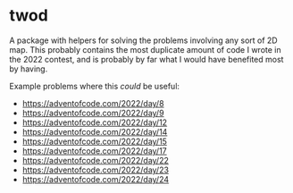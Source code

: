 # twod

A package with helpers for solving the problems involving any sort of 2D map. This probably contains the most duplicate amount of code I wrote in the 2022 contest, and is probably by far what I would have benefited most by having.

Example problems where this _could_ be useful:

-   https://adventofcode.com/2022/day/8
-   https://adventofcode.com/2022/day/9
-   https://adventofcode.com/2022/day/12
-   https://adventofcode.com/2022/day/14
-   https://adventofcode.com/2022/day/15
-   https://adventofcode.com/2022/day/17
-   https://adventofcode.com/2022/day/22
-   https://adventofcode.com/2022/day/23
-   https://adventofcode.com/2022/day/24
